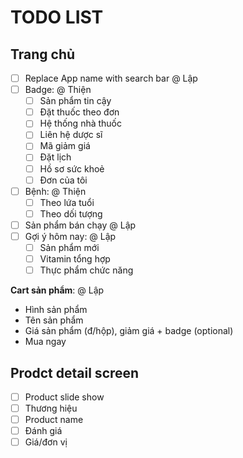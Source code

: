 # TODO LIST

## Trang chủ

- [ ] Replace App name with search bar @ Lập
- [ ] Badge: @ Thiện
    + [ ] Sản phẩm tin cậy
    + [ ] Đặt thuốc theo đơn
    + [ ] Hệ thống nhà thuốc
    + [ ] Liên hệ dược sĩ
    + [ ] Mã giảm giá
    + [ ] Đặt lịch 
    + [ ] Hồ sơ sức khoẻ
    + [ ] Đơn của tôi
- [ ] Bệnh: @ Thiện
    + [ ] Theo lứa tuổi
    + [ ] Theo dối tượng
- [ ] Sản phẩm bán chạy @ Lập
- [ ] Gợi ý hôm nay: @ Lập
    + [ ] Sản phẩm mới
    + [ ] Vitamin tổng hợp
    + [ ] Thực phẩm chức năng

**Cart sản phẩm**: @ Lập
- Hình sản phẩm
- Tên sản phẩm
- Giá sản phẩm (đ/hộp), giảm giá  + badge (optional)
- Mua ngay

## Prodct detail screen

- [ ] Product slide show
- [ ] Thương hiệu
- [ ] Product name
- [ ] Đánh giá
- [ ] Giá/đơn vị
